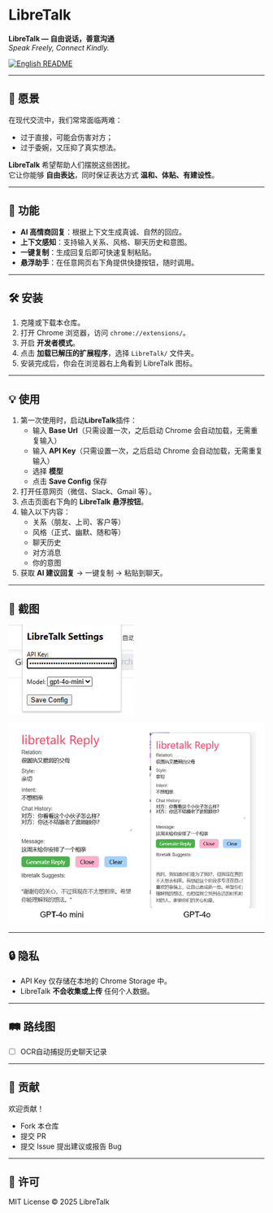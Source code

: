 # LibreTalk

**LibreTalk — 自由说话，善意沟通**  
*Speak Freely, Connect Kindly.*

[![English README](https://img.shields.io/badge/README-English-2c7be5)](./README.md)


---

## 🌟 愿景
在现代交流中，我们常常面临两难：  
- 过于直接，可能会伤害对方；  
- 过于委婉，又压抑了真实想法。  

**LibreTalk** 希望帮助人们摆脱这些困扰。  
它让你能够 **自由表达**，同时保证表达方式 **温和、体贴、有建设性**。  

---

## 🚀 功能
- **AI 高情商回复**：根据上下文生成真诚、自然的回应。  
- **上下文感知**：支持输入关系、风格、聊天历史和意图。  
- **一键复制**：生成回复后即可快速复制粘贴。  
- **悬浮助手**：在任意网页右下角提供快捷按钮，随时调用。  

---

## 🛠️ 安装
1. 克隆或下载本仓库。  
2. 打开 Chrome 浏览器，访问 `chrome://extensions/`。  
3. 开启 **开发者模式**。  
4. 点击 **加载已解压的扩展程序**，选择 `LibreTalk/` 文件夹。  
5. 安装完成后，你会在浏览器右上角看到 LibreTalk 图标。  

---

## 💡 使用
1. 第一次使用时，启动**LibreTalk**插件：  
   - 输入 **Base Url**（只需设置一次，之后启动 Chrome 会自动加载，无需重复输入）  
   - 输入 **API Key**（只需设置一次，之后启动 Chrome 会自动加载，无需重复输入）  
   - 选择 **模型**  
   - 点击 **Save Config** 保存  
2. 打开任意网页（微信、Slack、Gmail 等）。  
3. 点击页面右下角的 **LibreTalk 悬浮按钮**。  
4. 输入以下内容：  
   - 关系（朋友、上司、客户等）  
   - 风格（正式、幽默、随和等）  
   - 聊天历史  
   - 对方消息  
   - 你的意图  
5. 获取 **AI 建议回复** → 一键复制 → 粘贴到聊天。  


---

## 📸 截图
![API Setting](./assets/api_setting.jpg)

![Case](./assets/Case3_Parents.jpg)

---

## 🔒 隐私
- API Key 仅存储在本地的 Chrome Storage 中。  
- LibreTalk **不会收集或上传** 任何个人数据。  

---

## 🛤️ 路线图
- [ ] OCR自动捕捉历史聊天记录

---

## 🤝 贡献
欢迎贡献！  
- Fork 本仓库  
- 提交 PR  
- 提交 Issue 提出建议或报告 Bug  

---

## 📜 许可
MIT License © 2025 LibreTalk
